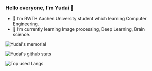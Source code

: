 ### Hello everyone, I'm Yudai 👋

- 🏫 I’m RWTH Aachen University student which learning Computer Engineering.
- 🌱 I’m currently learning Image processing, Deep Learning, Brain science.

![Yudai's memorial](http://github-profile-summary-cards.vercel.app/api/cards/repos-per-language?username={YamauchiYudai}&theme={dracul})

![Yudai's github stats](https://github-readme-stats.vercel.app/api?username=YamauchiYudai&hide=contribs&count_private=true&show_icons=true&theme=tokyonight)

![Top used Langs](https://github-readme-stats.vercel.app/api/top-langs/?username=YamauchiYudai&layout=compact&theme=tokyonight)
